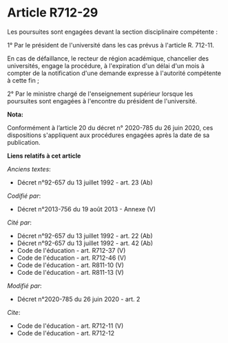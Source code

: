 # Article R712-29

Les poursuites sont engagées devant la section disciplinaire compétente :

1° Par le président de l'université dans les cas prévus à l'article R. 712-11.

En cas de défaillance, le recteur de région académique, chancelier des universités, engage la procédure, à l'expiration d'un
délai d'un mois à compter de la notification d'une demande expresse à l'autorité compétente à cette fin ;

2° Par le ministre chargé de l'enseignement supérieur lorsque les poursuites sont engagées à l'encontre du président de
l'université.

**Nota:**

Conformément à l’article 20 du décret n° 2020-785 du 26 juin 2020, ces dispositions s'appliquent aux procédures engagées
après la date de sa publication.

**Liens relatifs à cet article**

_Anciens textes_:

  - Décret n°92-657 du 13 juillet 1992 - art. 23 (Ab)

_Codifié par_:

  - Décret n°2013-756 du 19 août 2013 -  Annexe (V)

_Cité par_:

  - Décret n°92-657 du 13 juillet 1992 - art. 22 (Ab)
  - Décret n°92-657 du 13 juillet 1992 - art. 42 (Ab)
  - Code de l'éducation - art. R712-37 (V)
  - Code de l'éducation - art. R712-46 (V)
  - Code de l'éducation - art. R811-10 (V)
  - Code de l'éducation - art. R811-13 (V)

_Modifié par_:

  - Décret n°2020-785 du 26 juin 2020 - art. 2

_Cite_:

  - Code de l'éducation - art. R712-11 (V)
  - Code de l'éducation - art. R712-12

